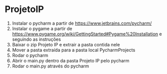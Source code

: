 # ProjetoIP

1) Instalar o pycharm a partir de https://www.jetbrains.com/pycharm/
2) Instalar o pygame a partir de https://www.pygame.org/wiki/GettingStarted#Pygame%20Installation e seguindo as instruções
3) Baixar o zip Projeto IP e extrair a pasta contida nele
4) Mover a pasta extraída para a pasta local PycharmProjects
5) Rodar o pycharm
6) Abrir o main.py dentro da pasta Projeto IP pelo pycharm
7) Rodar o main.py através do pycharm
